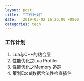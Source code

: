 ```yaml
---
layout: post
title:  "工作计划"
date:   2019-03-02 16:26:00 +0800
categories: tech
---
```


### 工作计划

1. Lua与C++的粘合层
2. 性能优化之Lua Profiler
3. 性能优化之Memory 追踪
4. 策划Excel数据合法性检查插件 

